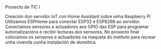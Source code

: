 Proxecto de TIC I

Creación dun servidor IoT con Home Assistant sobre unha Raspberry Pi Utilizamos ESPHome para conectar ESP32 e ESP8266 ao servidor. Conectamos sensores e actuadores aos GPIO das ESP para programar automatizacións e recibir lecturas dos sensores. No proxecto final colocamos os sensores e actuadores na maqueta do instituto para recrear unha vivenda cunha instalación de domótica.
